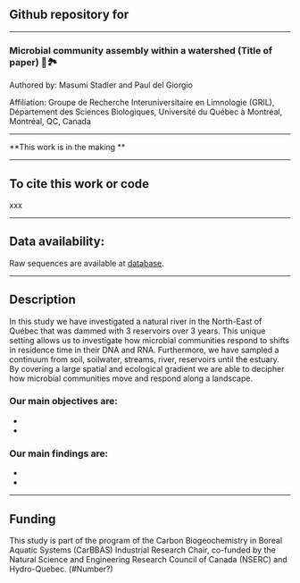 ## Github repository for

---

### Microbial community assembly within a watershed (Title of paper) :microbe::national_park:

Authored by: Masumi Stadler and Paul del Giorgio

Affiliation: Groupe de Recherche Interuniversitaire en Limnologie (GRIL), Département des Sciences Biologiques, Université du Québec à Montréal, Montréal, QC, Canada

---

**This work is in the making **

---

## To cite this work or code
xxx

---

## Data availability:
Raw sequences are available at [database]().

---

## Description
In this study we have investigated a natural river in the North-East of Québec that was dammed with 3 reservoirs over 3 years.
This unique setting allows us to investigate how microbial communities respond to shifts in residence time in their DNA and RNA.
Furthermore, we have sampled a continuum from soil, soilwater, streams, river, reservoirs until the estuary.
By covering a large spatial and ecological gradient we are able to decipher how microbial communities move and respond along a landscape.

### Our main objectives are:

*
*

### Our main findings are:

*
*

---

## Funding

This study is part of the program of the Carbon Biogeochemistry in Boreal Aquatic Systems (CarBBAS) Industrial Research Chair, co-funded by the Natural Science and Engineering Research Council of Canada (NSERC) and Hydro-Quebec. (#Number?)

